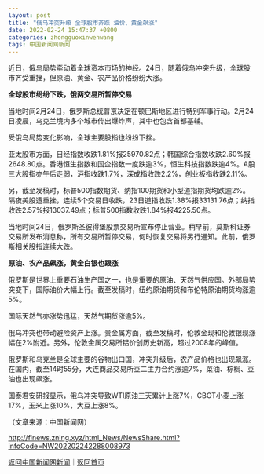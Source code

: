 ```yaml
---
layout: post
title: "俄乌冲突升级 全球股市齐跌 油价、黄金飙涨"
date: 2022-02-24 15:47:37 +0800
categories: zhongguoxinwenwang
tags: 中国新闻网新闻
---
```

<p>近日，俄乌局势牵动着全球资本市场的神经。24日，随着俄乌冲突升级，全球股市齐受重挫，但原油、黄金、农产品价格纷纷大涨。</p>
 <p><strong>全球股市纷纷下跌，俄两交易所暂停交易</strong></p>
 <p>当地时间2月24日，俄罗斯总统普京决定在顿巴斯地区进行特别军事行动。2月24日凌晨，乌克兰境内多个城市传出爆炸声，其中也包含首都基辅。</p>
 <p>受俄乌局势变化影响，全球主要股指也纷纷下挫。</p>
 <p>亚太股市方面，日经指数收跌1.81%报25970.82点；韩国综合指数收跌2.60%报2648.80点。香港恒生指数和国企指数一度跌逾3%，恒生科技指数跌逾4%。A股三大股指亦午后走弱，沪指收跌1.7%，深成指收跌2.2%，创业板指收跌2.11%。</p>
 <p>另，截至发稿时，标普500指数期货、纳指100期货和小型道指期货均跌逾2%。隔夜美股遭重挫，连续5个交易日收跌，23日道指收跌1.38%报33131.76点；纳指收跌2.57%报13037.49点；标普500指数收跌1.84%报4225.50点。</p>
 <p>当地时间24日，俄罗斯圣彼得堡股票交易所宣布停止营业。稍早前，莫斯科证券交易所发布消息称，所有交易所暂停交易，何时恢复交易将另行通知。此前，俄罗斯相关股指连续大跌。</p>
 <p><strong>原油、农产品飙涨，黄金白银也跟涨</strong></p>
 <p>俄罗斯是世界上重要石油生产国之一，也是重要的原油、天然气供应国。外部局势突变下，国际油价大幅上行。截至发稿时，纽约原油期货和布伦特原油期货均涨逾5%。</p>
 <p>国际天然气亦涨势迅猛，天然气期货涨逾5%。</p>
 <p>俄乌冲突也带动避险资产上涨。贵金属方面，截至发稿时，伦敦金现和伦敦银现涨幅在2%附近。另外，伦敦金属交易所铝价创历史新高，超过2008年的峰值。</p>
 <p>俄罗斯和乌克兰是全球主要的谷物出口国，冲突升级后，农产品价格也出现飙涨。在国内，截至14时55分，大连商品交易所豆二主力合约涨逾7%，菜油、棕榈、豆油也出现飙涨。</p>
 <p>国泰君安研报显示，俄乌冲突导致WTI原油三天累计上涨7%，CBOT小麦上涨17%，玉米上涨10%，大豆上涨8%。</p><p class="em_media">（文章来源：中国新闻网）</p>

<http://finews.zning.xyz/html_News/NewsShare.html?infoCode=NW202202242288008973>

[返回中国新闻网新闻](//finews.withounder.com/category/zhongguoxinwenwang.html)｜[返回首页](//finews.withounder.com/)